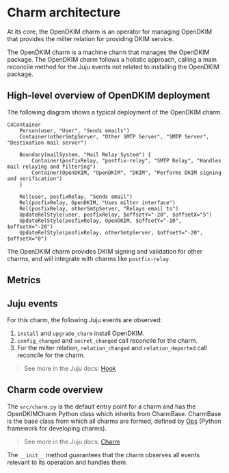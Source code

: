 # Charm architecture

At its core, the OpenDKIM charm is an operator for managing OpenDKIM that provides the  milter relation for providing DKIM service.

The OpenDKIM charm is a machine charm that manages the OpenDKIM package. The OpenDKIM charm follows a holistic approach, calling
a main reconcile method for the Juju events not related to installing the OpenDKIM package.

## High-level overview of OpenDKIM deployment

The following diagram shows a typical deployment of the OpenDKIM charm.
<!-- 
    Provide a brief description of the deployment here. Is it a Kubernetes cloud, a VM, or both?
    What other charms are included in this deployment? 
-->

<!-- Include a Mermaid diagram of the charm deployment here. 
     Use one container per charm; the point of this high-level overview is to show
     a typical deployment and not provide a detailed breakdown of any of the charms.
     Provide a brief description of the relations (for instance, "provides connection",
     "caches storage", or "provides database"). More information on how to create mermaid diagrams
     can be found in https://canonical-platform-engineering.readthedocs-hosted.com/en/latest/engineering-practices/documentation/architecture-diagram-guidance/
-->

```mermaid
C4Container
    Person(user, "User", "Sends emails")
    Container(otherSmtpServer, "Other SMTP Server", "SMTP Server", "Destination mail server")

    Boundary(mailSystem, "Mail Relay System") {
        Container(posfixRelay, "postfix-relay", "SMTP Relay", "Handles mail relaying and filtering")
        Container(OpenDKIM, "OpenDKIM", "DKIM", "Performs DKIM signing and verification")
    }

    Rel(user, posfixRelay, "Sends email")
    Rel(posfixRelay, OpenDKIM, "Uses milter interface")
    Rel(posfixRelay, otherSmtpServer, "Relays email to")
    UpdateRelStyle(user, posfixRelay, $offsetY="-20", $offsetX="5")
    UpdateRelStyle(posfixRelay, OpenDKIM, $offsetY="-10", $offsetX="-20")
    UpdateRelStyle(posfixRelay, otherSmtpServer, $offsetY="-20", $offsetX="0")
```

The OpenDKIM charm provides DKIM signing and validation for other charms, and will integrate with charms like `postfix-relay`.

## Metrics

<!--
If the charm uses metrics, include a list under reference/metrics.md and link that document here.
If the charm uses containers, you may include text here like:

Inside the above mentioned containers, additional Pebble layers are defined in order to provide metrics.
See [metrics](link-to-metrics-document) for more information.
-->

## Juju events

For this charm, the following Juju events are observed:

1. `install` and `upgrade_charm` install OpenDKIM.
2. `config_changed` and `secret_changed` call reconcile for the charm.
3. For the milter relation, `relation_changed` and `relation_departed` call reconcile for the charm.
<!--
Numbered list of Juju events. Link to describe the event in more detail (either in Juju docs or in a specific charm's docs). When is the event fired? What does the event indicate/mean?
-->

> See more in the Juju docs: [Hook](https://documentation.ubuntu.com/juju/latest/user/reference/hook/)

## Charm code overview

The `src/charm.py` is the default entry point for a charm and has the OpenDKIMCharm Python class which inherits
from CharmBase. CharmBase is the base class from which all charms are formed, defined
by [Ops](https://ops.readthedocs.io/en/latest/index.html) (Python framework for developing charms).

> See more in the Juju docs: [Charm](https://documentation.ubuntu.com/juju/latest/user/reference/charm/)

The `__init__` method guarantees that the charm observes all events relevant to its operation and handles them.
